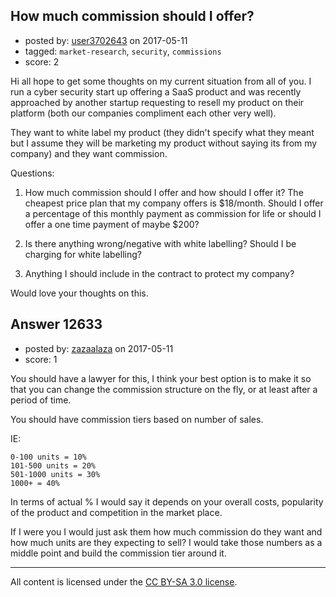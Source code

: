 ## How much commission should I offer?

- posted by: [user3702643](https://stackexchange.com/users/4560022/user3702643) on 2017-05-11
- tagged: `market-research`, `security`, `commissions`
- score: 2

Hi all hope to get some thoughts on my current situation from all of you. I run a cyber security start up offering a SaaS product and was recently approached by another startup requesting to resell my product on their platform (both our companies compliment each other very well).

They want to white label my product (they didn't specify what they meant but I assume they will be marketing my product without saying its from my company) and they want commission.

Questions:

1. How much commission should I offer and how should I offer it? The cheapest price plan that my company offers is $18/month. Should I offer a percentage of this monthly payment as commission for life or should I offer a one time payment of maybe $200?

2. Is there anything wrong/negative with white labelling? Should I be charging for white labelling?

3. Anything I should include in the contract to protect my company?

Would love your thoughts on this.


## Answer 12633

- posted by: [zazaalaza](https://stackexchange.com/users/4672194/zazaalaza) on 2017-05-11
- score: 1

You should have a lawyer for this, I think your best option is to make it so that you can change the commission structure on the fly, or at least after a period of time.

You should have commission tiers based on number of sales. 

IE: 

    0-100 units = 10%
    101-500 units = 20%
    501-1000 units = 30%
    1000+ = 40%

In terms of actual % I would say it depends on your overall costs, popularity of the product and competition in the market place.

If I were you I would just ask them how much commission do they want and how much units are they expecting to sell?
I would take those numbers as a middle point and build the commission tier around it.



---

All content is licensed under the [CC BY-SA 3.0 license](https://creativecommons.org/licenses/by-sa/3.0/).

